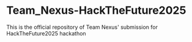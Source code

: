 # Team_Nexus-HackTheFuture2025
This is the official repository of Team Nexus' submission for HackTheFuture2025 hackathon
